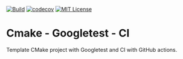 [![Build][build-badge]][build-link]
[![codecov][codecov-badge]][codecov-link]
[![MIT License][license-badge]](LICENSE.md)

# Cmake - Googletest - CI

Template CMake project with Googletest and CI with GitHub actions.

[build-badge]:     https://github.com/gmargari/cmake-gtest-ci/workflows/Build/badge.svg
[build-link]:      https://github.com/gmargari/cmake-gtest-ci/actions?query=workflow%3ABuild
[codecov-badge]:   https://codecov.io/gh/gmargari/cmake-gtest-ci/branch/master/graph/badge.svg
[codecov-link]:    https://codecov.io/gh/gmargari/cmake-gtest-ci
[license-badge]:   https://img.shields.io/badge/license-MIT-007EC7.svg

